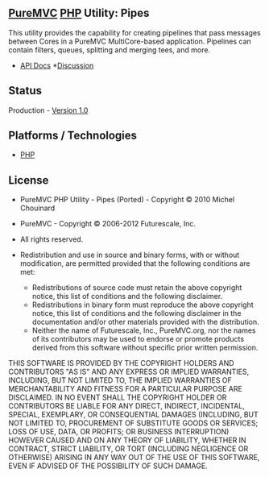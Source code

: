 ## [PureMVC](http://puremvc.github.com/) [PHP](https://github.com/PureMVC/puremvc-php-multicore-framework/wiki) Utility: Pipes
This utility provides the capability for creating pipelines that pass messages between Cores in a PureMVC MultiCore-based application. Pipelines can contain filters, queues, splitting and merging tees, and more.

* [API Docs](http://darkstar.puremvc.org/content_header.html?url=http://puremvc.org/pages/docs/PHP/Utility_PHP_MultiCore_Pipes/docs/&desc=PureMVC%20MultiCore%20Docs%20PHP%20Utility:%20Pipes)
*[Discussion](http://forums.puremvc.org/index.php?topic=2062.0)

## Status
Production - [Version 1.0](https://github.com/PureMVC/puremvc-php-util-pipes/blob/master/VERSION)

## Platforms / Technologies
* [PHP](http://en.wikipedia.org/wiki/PHP)

## License
* PureMVC PHP Utility - Pipes (Ported) - Copyright © 2010 Michel Chouinard
* PureMVC - Copyright © 2006-2012 Futurescale, Inc.
* All rights reserved.

* Redistribution and use in source and binary forms, with or without modification, are permitted provided that the following conditions are met:

  * Redistributions of source code must retain the above copyright notice, this list of conditions and the following disclaimer.
  * Redistributions in binary form must reproduce the above copyright notice, this list of conditions and the following disclaimer in the documentation and/or other materials provided with the distribution.
  * Neither the name of Futurescale, Inc., PureMVC.org, nor the names of its contributors may be used to endorse or promote products derived from this software without specific prior written permission.

THIS SOFTWARE IS PROVIDED BY THE COPYRIGHT HOLDERS AND CONTRIBUTORS "AS IS" AND ANY EXPRESS OR IMPLIED WARRANTIES, INCLUDING, BUT NOT LIMITED TO, THE IMPLIED WARRANTIES OF MERCHANTABILITY AND FITNESS FOR A PARTICULAR PURPOSE ARE DISCLAIMED. IN NO EVENT SHALL THE COPYRIGHT HOLDER OR CONTRIBUTORS BE LIABLE FOR ANY DIRECT, INDIRECT, INCIDENTAL, SPECIAL, EXEMPLARY, OR CONSEQUENTIAL DAMAGES (INCLUDING, BUT NOT LIMITED TO, PROCUREMENT OF SUBSTITUTE GOODS OR SERVICES; LOSS OF USE, DATA, OR PROFITS; OR BUSINESS INTERRUPTION) HOWEVER CAUSED AND ON ANY THEORY OF LIABILITY, WHETHER IN CONTRACT, STRICT LIABILITY, OR TORT (INCLUDING NEGLIGENCE OR OTHERWISE) ARISING IN ANY WAY OUT OF THE USE OF THIS SOFTWARE, EVEN IF ADVISED OF THE POSSIBILITY OF SUCH DAMAGE.